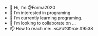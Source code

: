 - 👋 Hi, I’m @Forma2020
- 👀 I’m interested in programing.
- 🌱 I’m currently learning programing.
- 💞️ I’m looking to collaborate on ...
- 📫 How to reach me: .≪ℱσℜᙢᵰ≫.#9538

<!---
Forma2020/Forma2020 is a ✨ special ✨ repository because its `README.md` (this file) appears on your GitHub profile.
You can click the Preview link to take a look at your changes.
--->
